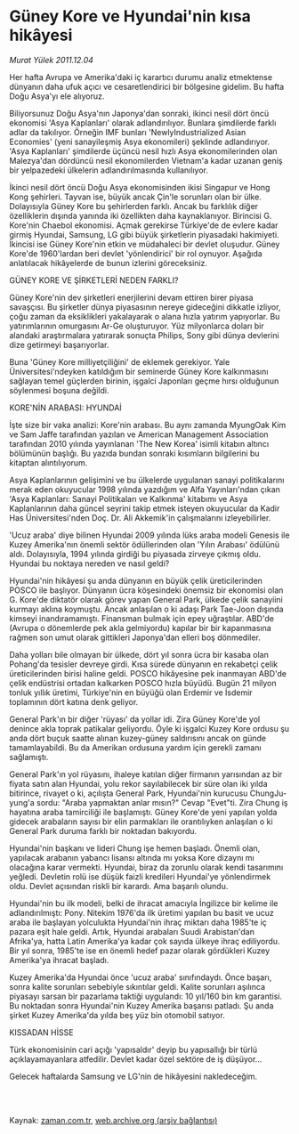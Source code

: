 # Güney Kore ve Hyundai'nin kısa hikâyesi

*Murat Yülek 2011.12.04*

<td class="columnist-detail">
<p>Her hafta Avrupa ve Amerika'daki iç karartıcı durumu analiz etmektense dünyanın daha ufuk açıcı ve cesaretlendirici bir bölgesine gidelim. Bu hafta Doğu Asya'yı ele alıyoruz.</p>
<p>
<div id="haberMetinDiv">
<p>Biliyorsunuz Doğu Asya'nın Japonya'dan sonraki, ikinci nesil dört öncü ekonomisi 'Asya Kaplanları' olarak adlandırılıyor. Bunlara şimdilerde farklı adlar da takılıyor. Örneğin IMF bunları 'NewlyIndustrialized Asian Economies' (yeni sanayileşmiş Asya ekonomileri) şeklinde adlandırıyor. 'Asya Kaplanları' şimdilerde üçüncü nesil hızlı Asya ekonomilerinden olan Malezya'dan dördüncü nesil ekonomilerden Vietnam'a kadar uzanan geniş bir yelpazedeki ülkelerin adlandırılmasında kullanılıyor.
<p>İkinci nesil dört öncü Doğu Asya ekonomisinden ikisi Singapur ve Hong Kong şehirleri. Tayvan ise, büyük ancak Çin'le sorunları olan bir ülke. Dolayısıyla Güney Kore bu şehirlerden farklı. Ancak bu farklılık diğer özelliklerin dışında yanında iki özellikten daha kaynaklanıyor. Birincisi G. Kore'nin Chaebol ekonomisi. Açmak gerekirse Türkiye'de de evlere kadar girmiş Hyundai, Samsung, LG gibi büyük şirketlerin piyasadaki hakimiyeti. İkincisi ise Güney Kore'nin etkin ve müdahaleci bir devlet oluşudur. Güney Kore'de 1960'lardan beri devlet 'yönlendirici' bir rol oynuyor. Aşağıda anlatılacak hikâyelerde de bunun izlerini göreceksiniz.
<p>GÜNEY KORE VE ŞİRKETLERİ NEDEN FARKLI?
<p>Güney Kore'nin dev şirketleri enerjilerini devam ettiren birer piyasa savaşçısı. Bu şirketler dünya piyasasının nereye gideceğini dikkatle izliyor, çoğu zaman da eksiklikleri yakalayarak o alana hızla yatırım yapıyorlar. Bu yatırımlarının omurgasını Ar-Ge oluşturuyor. Yüz milyonlarca doları bir alandaki araştırmalara yatırarak sonuçta Philips, Sony gibi dünya devlerini dize getirmeyi başarıyorlar.
<p>Buna 'Güney Kore milliyetçiliğini' de eklemek gerekiyor. Yale Üniversitesi'ndeyken katıldığım bir seminerde Güney Kore kalkınmasını sağlayan temel güçlerden birinin, işgalci Japonları geçme hırsı olduğunun söylenmesi boşuna değildi.
<p>KORE'NİN ARABASI: HYUNDAİ
<p>İşte size bir vaka analizi: Kore'nin arabası. Bu aynı zamanda MyungOak Kim ve Sam Jaffe tarafından yazılan ve American Management Association tarafından 2010 yılında yayınlanan 'The New Korea' isimli kitabın altıncı bölümünün başlığı. Bu yazıda bundan sonraki kısımların bilgilerini bu kitaptan alıntılıyorum.
<p>Asya Kaplanlarının gelişimini ve bu ülkelerde uygulanan sanayi politikalarını merak eden okuyucular 1998 yılında yazdığım ve Alfa Yayınları'ndan çıkan 'Asya Kaplanları: Sanayi Politikaları ve Kalkınma' kitabımı ve Asya Kaplanlarının daha güncel seyrini takip etmek isteyen okuyucular da Kadir Has Üniversitesi'nden Doç. Dr. Ali Akkemik'in çalışmalarını izleyebilirler.
<p>'Ucuz araba' diye bilinen Hyundai 2009 yılında lüks araba modeli Genesis ile Kuzey Amerika'nın önemli sektör ödüllerinden olan 'Yılın Arabası' ödülünü aldı. Dolayısıyla, 1994 yılında girdiği bu piyasada zirveye çıkmış oldu. Hyundai bu noktaya nereden ve nasıl geldi?
<p>Hyundai'nin hikâyesi şu anda dünyanın en büyük çelik üreticilerinden POSCO ile başlıyor. Dünyanın ücra köşesindeki önemsiz bir ekonomisi olan G. Kore'de diktatör olarak görev yapan General Park, ülkede çelik sanayiini kurmayı aklına koymuştu. Ancak anlaşılan o ki adaşı Park Tae-Joon dışında kimseyi inandıramamıştı. Finansman bulmak için epey uğraştılar. ABD'de (Avrupa o dönemlerde pek akla gelmiyordu) kapılar bir bir kapanmasına rağmen son umut olarak gittikleri Japonya'dan elleri boş dönmediler.
<p>Daha yolları bile olmayan bir ülkede, dört yıl sonra ücra bir kasaba olan Pohang'da tesisler devreye girdi. Kısa sürede dünyanın en rekabetçi çelik üreticilerinden birisi haline geldi. POSCO hikâyesine pek inanmayan ABD'de çelik endüstrisi ortadan kalkarken POSCO hızla büyüdü. Bugün 21 milyon tonluk yıllık üretimi, Türkiye'nin en büyüğü olan Erdemir ve İsdemir toplamının dört katına denk geliyor.
<p>General Park'ın bir diğer 'rüyası' da yollar idi. Zira Güney Kore'de yol denince akla toprak patikalar geliyordu. Öyle ki işgalci Kuzey Kore ordusu şu anda dört buçuk saatte alınan kuzey-güney saldırısını ancak on günde tamamlayabildi. Bu da Amerikan ordusuna yardım için gerekli zamanı sağlamıştı.
<p>General Park'ın yol rüyasını, ihaleye katılan diğer firmanın yarısından az bir fiyata satın alan Hyundai, yolu rekor sayılabilecek bir süre olan iki yılda bitirince, rivayet o ki, açılışta General Park, Hyundai'nin kurucusu ChungJu-yung'a sordu: "Araba yapmaktan anlar mısın?" Cevap "Evet"ti. Zira Chung iş hayatına araba tamirciliği ile başlamıştı. Güney Kore'de yeni yapılan yolda gidecek arabaların sayısı bir elin parmakları ile orantılıyken anlaşılan o ki General Park duruma farklı bir noktadan bakıyordu.
<p>Hyundai'nin başkanı ve lideri Chung işe hemen başladı. Önemli olan, yapılacak arabanın yabancı lisansı altında mı yoksa Kore dizaynı mı olacağına karar vermekti. Hyundai, biraz da zorunlu olarak kendi tasarımını yeğledi. Devletin rolü ise düşük faizli kredileri Hyundai'ye yönlendirmek oldu. Devlet açısından riskli bir karardı. Ama başarılı olundu.
<p>Hyundai'nin bu ilk modeli, belki de ihracat amacıyla İngilizce bir kelime ile adlandırılmıştı: Pony. Nitekim 1976'da ilk üretimi yapılan bu basit ve ucuz araba ile başlayan yolculukta Hyundai'nin ihraç miktarı daha 1985'te iç pazara eşit hale geldi. Artık, Hyundai arabaları Suudi Arabistan'dan Afrika'ya, hatta Latin Amerika'ya kadar çok sayıda ülkeye ihraç ediliyordu. Bir yıl sonra, 1985'te ise en önemli hedef pazar olarak gördükleri Kuzey Amerika'ya ihracat başladı.
<p>Kuzey Amerika'da Hyundai önce 'ucuz araba' sınıfındaydı. Önce başarı, sonra kalite sorunları sebebiyle sıkıntılar geldi. Kalite sorunları aşılınca piyasayı sarsan bir pazarlama taktiği uygulandı: 10 yıl/160 bin km garantisi. Bu noktadan sonra Hyundai'nin Kuzey Amerika başarısı patladı. Şu anda şirket Kuzey Amerika'da yılda beş yüz bin otomobil satıyor.
<p>KISSADAN HİSSE
<p>Türk ekonomisinin cari açığı 'yapısaldır' deyip bu yapısallığı bir türlü açıklayamayanlara atfedilir. Devlet kadar özel sektöre de iş düşüyor...
<p>Gelecek haftalarda Samsung ve LG'nin de hikâyesini nakledeceğim.</p></p></p></p></p></p></p></p></p></p></p></p></p></p></p></p></p></p></p></div>
</p>


<p><br>
		 </br></p></td>

Kaynak: [zaman.com.tr](http://zaman.com.tr/yazar.do?yazino=1209995), [web.archive.org (arşiv bağlantısı)](http://web.archive.org/web/20120209071343/http://www.zaman.com.tr:80/yazar.do?yazino=1209995)
